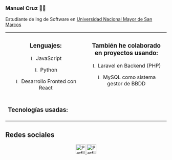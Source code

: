 ### Manuel Cruz 👨‍💻
<p>Estudiante de Ing de Software en <a href="https://unmsm.edu.pe/" target="_blank">Universidad Nacional Mayor de San Marcos</a></p>

<table>
  <tbody>
    <tr valign="top" width="100%">
      <td width="50%" align="center" margin="0 auto">
        <h3>Lenguajes:</h3>
        <p display="flex" align-items="center">
          <img src="https://www.vectorlogo.zone/logos/javascript/javascript-icon.svg" alt="Logo Python" height="15" width="15">
          JavaScript
        </p>
        <p display="flex" align-items="center">
          <img src="https://www.vectorlogo.zone/logos/python/python-icon.svg" alt="Logo Python" height="15" width="15">
          Python
        </p>
        <p display="flex" align-items="center">
          <img src="https://www.vectorlogo.zone/logos/reactjs/reactjs-icon.svg" alt="Logo React" height="15" width="15">
          Desarrollo Fronted con React
        </p>
      </td>
      <td width="50%" align="center">
        <h3>También he colaborado en proyectos usando:</h3>
        <p display="flex" align-items="center">
          <img src="https://www.vectorlogo.zone/logos/laravel/laravel-icon.svg" alt="Logo Laravel" height="15" width="15">
          Laravel en Backend (PHP)
        </p>
        <p display="flex" align-items="center">
          <img src="https://www.vectorlogo.zone/logos/mysql/mysql-icon.svg" alt="Logo MySQL" height="15" width="15">
          MySQL como sistema gestor de BBDD
        </p>
      </td>
    </tr>
    <tr>
      <td>
        <h3>Tecnologías usadas:</h3>
      </td>
    </tr>
  </tbody>
</table>

<h2>Redes sociales</h2>
<p align="center">
  <a href="https://www.instagram.com/codigo.python/">
    <img src="https://www.vectorlogo.zone/logos/instagram/instagram-icon.svg" alt="Perfil instagram /codigo.python" height="30" width="30">
  </a>
  <a href="https://www.linkedin.com/in/cruzmanuelar/">
    <img src="https://www.vectorlogo.zone/logos/linkedin/linkedin-tile.svg" alt="Perfil linkedin /cruzmanuelar" height="30" width="30">
  </a>
</p>
